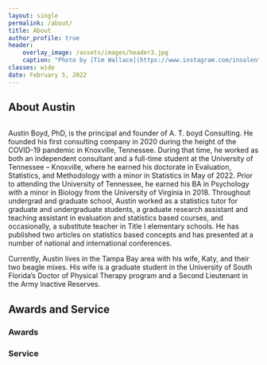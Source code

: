 ```yaml
---
layout: single
permalink: /about/
title: About
author_profile: true
header:
    overlay_image: /assets/images/header3.jpg
    caption: "Photo by [Tim Wallace](https://www.instagram.com/insolentprodigy/)"
classes: wide
date: February 5, 2022
---
```


## About Austin
<figure style="width: 50%" class="align-right">
  <img src="{{ site.url }}{{ site.baseurl }}/assets/images/austinconference.JPG" alt="">
</figure>

Austin Boyd, PhD, is the principal and founder of A. T. boyd Consulting. He founded his first consulting company in 2020 during the height of the COVID-19 pandemic in Knoxville, Tennessee. During that time, he worked as both an independent consultant and a full-time student at the University of Tennessee – Knoxville, where he earned his doctorate in Evaluation, Statistics, and Methodology with a minor in Statistics in May of 2022. Prior to attending the University of Tennessee, he earned his BA in Psychology with a minor in Biology from the University of Virginia in 2018. Throughout undergrad and graduate school, Austin worked as a statistics tutor for graduate and undergraduate students, a graduate research assistant and teaching assistant in evaluation and statistics based courses, and occasionally, a substitute teacher in Title I elementary schools. He has published two articles on statistics based concepts and has presented at a number of national and international conferences. 

Currently, Austin lives in the Tampa Bay area with his wife, Katy, and their two beagle mixes. His wife is a graduate student in the University of South Florida’s Doctor of Physical Therapy program and a Second Lieutenant in the Army Inactive Reserves.  

## Awards and Service

### Awards


### Service
